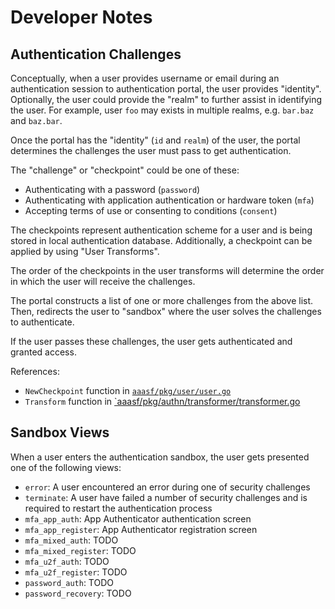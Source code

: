 # Developer Notes

## Authentication Challenges

Conceptually, when a user provides username or email during an authentication
session to authentication portal, the user provides "identity". Optionally, the
user could provide the "realm" to further assist in identifying the user. For
example, user `foo` may exists in multiple realms, e.g. `bar.baz` and `baz.bar`.

Once the portal has the "identity" (`id` and `realm`) of the user, the
portal determines the challenges the user must pass to get authentication.

The "challenge" or "checkpoint" could be one of these:

* Authenticating with a password (`password`)
* Authenticating with application authentication or hardware token (`mfa`)
* Accepting terms of use or consenting to conditions (`consent`)

The checkpoints represent authentication scheme for a user and is being stored
in local authentication database. Additionally, a checkpoint can be applied by
using "User Transforms".

The order of the checkpoints in the user transforms will determine the order
in which the user will receive the challenges.

The portal constructs a list of one or more challenges from the above list.
Then, redirects the user to "sandbox" where the user solves the challenges
to authenticate.

If the user passes these challenges, the user gets authenticated and granted
access.

References:
* `NewCheckpoint` function in [`aaasf/pkg/user/user.go`](https://github.com/greenpau/aaasf/blob/main/pkg/user/user.go)
* `Transform` function in [`aaasf/pkg/authn/transformer/transformer.go](https://github.com/greenpau/aaasf/blob/main/pkg/authn/transformer/transformer.go)

## Sandbox Views

When a user enters the authentication sandbox, the user gets presented one
of the following views:

- `error`: A user encountered an error during one of security challenges
- `terminate`: A user have failed a number of security challenges and is required
  to restart the authentication process
- `mfa_app_auth`: App Authenticator authentication screen
- `mfa_app_register`: App Authenticator registration screen
- `mfa_mixed_auth`: TODO
- `mfa_mixed_register`: TODO
- `mfa_u2f_auth`: TODO
- `mfa_u2f_register`: TODO
- `password_auth`: TODO
- `password_recovery`: TODO

